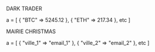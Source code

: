 DARK TRADER
<!-- En prenant pour source le site CoinMarketCap, fait un programme qui récupère
le cours de toutes les cryptomonnaies et les enregistre bien proprement dans un array de hashs.

Ton array devra avoir le format suivant : -->
a = [
  { "BTC" => 5245.12 },
  { "ETH" => 217.34 },
  etc
]

<!--Pour les tests, inspire-toi de la ressource plus haut. Il n'y a pas besoin de
faire 36 000 tests, il faut juste arriver à tester:

1) le fonctionnement de base de ton programme (pas d'erreur ni de retour vide)

2) que ton programme sort bien un array cohérent (vérifier la présence de 2-3
  cryptomonnaies, vérifier que l’array est de taille cohérente, etc.). -->

<!-- Help infos :

  Il est possible de faire le programme en n'allant que sur une seule URL.

  C'est un bon moyen pour faire un programme rapide car ne chargeant pas 2000
  pages HTML.

  Tout se jouera sur la rédaction d'un XPath pertinent et précis qui extrait
  juste ce qu'il faut d'éléments HTML. Puis un bon traitement de ces éléments
  pour en extraire les 2 infos dont tu as besoin : le nom des crypto et leur
  cours.

  Un programme qui scrappe sans rien te dire, c'est non seulement nul mais en plus,
  tu ne sais pas s'il marche, s'il tourne en boucle ou s’il attend que ton wifi
  fonctionne.
  Mets des puts dans ton code pour que ton terminal affiche quelque chose à
  chaque fois qu'il a pu récupérer une donnée. Comme ça tu vois ton scrappeur
  qui fonctionne et avec des mots qui apparaissent tout seul sur ton terminal,
  tu vas donner l'impression que t'es un hacker. Stylaï.
  Pense à bien nommer tes variables pour ne pas te perdre ! Par exemple, quand
  tu as un array, nomme-le crypto_name_array ou à minima mets son nom au pluriel
  crypto_nameS. Sinon tu vas oublier que c'est un array et tu vas tenter des
  .text dessus alors qu'il faut bosser avec un .each.
  Rappel: un hash s’initialise avec result = Hash.new et on y stocke des infos
  avec result['ta_key'] = 'ta_value'
  N'hésite pas à découper ton programme en plusieurs étapes simples et dont le
  fonctionnement est facile à vérifier. Par exemple :

  1) Isoler les éléments HTML qui vont bien,
  2) En extraire le texte et mettre ça dans un hash,
  3) Réorganiser ce hash dans un array de plusieurs mini-hash comme demandé.

  Même si ça n'est pas le chemin le plus court, l'essentiel est que chaque petite
  étape te fasse avancer et qu'à chaque fois tu te dises "ok, étape 1),
  ça fonctionne nickel - pas de bug.

 -->

 MAIRIE CHRISTMAS
 <!-- Le CEO de Get-email Corp a besoin de tes services. Il voudrait toutes les
 adresses e-mail des mairies du Val d'Oise. Aucun souci pour toi. -->

 a = [
  { "ville_1" => "email_1" },
  { "ville_2" => "email_2" },
  etc
]

<!-- Décomposons le programme en 2 sous-problème simples:

  1)Tu dois être capable d'obtenir un e-mail de mairie à partir de la page de
  cette dernière (pas en partant du listing complet des mairies).

  Fais d'abord une méthode get_townhall_email(townhall_url) qui récupère
  l’e-mail d'une mairie à partir de l'URL de mairies, par exemple celle de Avernes.

  2)Une fois que tu sais le faire pour une mairie, tu vas vouloir industrialiser
  et répéter ça sur tout l'annuaire du Val d'Oise.

  La prochaine étape est de coder une méthode get_townhall_urls qui récupère
  les URLs de chaque ville du Val d'Oise. -->
